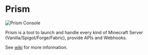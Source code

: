 # Prism

![Prism Console](https://download.akashic.cc/prism/prism.png)

Prism is a tool to launch and handle every kind of Minecraft Server (Vanilla/Spigot/Forge/Fabric), provide APIs and Webhooks.

See [wiki](https://github.com/Mythologyli/Prism/wiki) for more information.
